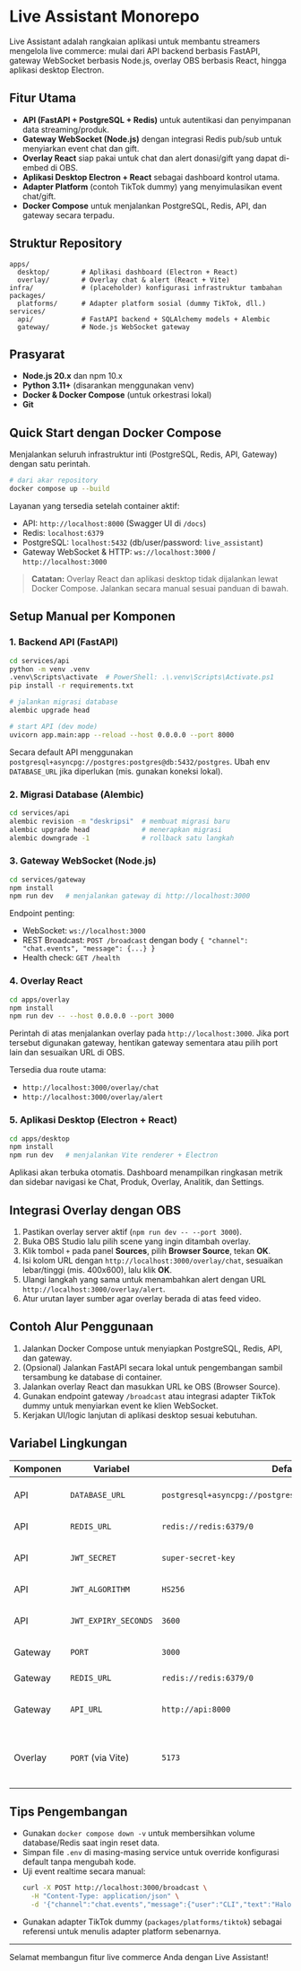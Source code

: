 # Live Assistant Monorepo

Live Assistant adalah rangkaian aplikasi untuk membantu streamers mengelola live commerce: mulai dari API backend berbasis FastAPI, gateway WebSocket berbasis Node.js, overlay OBS berbasis React, hingga aplikasi desktop Electron.

## Fitur Utama
- **API (FastAPI + PostgreSQL + Redis)** untuk autentikasi dan penyimpanan data streaming/produk.
- **Gateway WebSocket (Node.js)** dengan integrasi Redis pub/sub untuk menyiarkan event chat dan gift.
- **Overlay React** siap pakai untuk chat dan alert donasi/gift yang dapat di-embed di OBS.
- **Aplikasi Desktop Electron + React** sebagai dashboard kontrol utama.
- **Adapter Platform** (contoh TikTok dummy) yang menyimulasikan event chat/gift.
- **Docker Compose** untuk menjalankan PostgreSQL, Redis, API, dan gateway secara terpadu.

## Struktur Repository
```
apps/
  desktop/        # Aplikasi dashboard (Electron + React)
  overlay/        # Overlay chat & alert (React + Vite)
infra/            # (placeholder) konfigurasi infrastruktur tambahan
packages/
  platforms/      # Adapter platform sosial (dummy TikTok, dll.)
services/
  api/            # FastAPI backend + SQLAlchemy models + Alembic
  gateway/        # Node.js WebSocket gateway
```

## Prasyarat
- **Node.js 20.x** dan npm 10.x
- **Python 3.11+** (disarankan menggunakan venv)
- **Docker & Docker Compose** (untuk orkestrasi lokal)
- **Git**

## Quick Start dengan Docker Compose
Menjalankan seluruh infrastruktur inti (PostgreSQL, Redis, API, Gateway) dengan satu perintah.

```bash
# dari akar repository
docker compose up --build
```

Layanan yang tersedia setelah container aktif:
- API: `http://localhost:8000` (Swagger UI di `/docs`)
- Redis: `localhost:6379`
- PostgreSQL: `localhost:5432` (db/user/password: `live_assistant`)
- Gateway WebSocket & HTTP: `ws://localhost:3000` / `http://localhost:3000`

> **Catatan:** Overlay React dan aplikasi desktop tidak dijalankan lewat Docker Compose. Jalankan secara manual sesuai panduan di bawah.

## Setup Manual per Komponen
### 1. Backend API (FastAPI)
```bash
cd services/api
python -m venv .venv
.venv\Scripts\activate  # PowerShell: .\.venv\Scripts\Activate.ps1
pip install -r requirements.txt

# jalankan migrasi database
alembic upgrade head

# start API (dev mode)
uvicorn app.main:app --reload --host 0.0.0.0 --port 8000
```
Secara default API menggunakan `postgresql+asyncpg://postgres:postgres@db:5432/postgres`. Ubah env `DATABASE_URL` jika diperlukan (mis. gunakan koneksi lokal).

### 2. Migrasi Database (Alembic)
```bash
cd services/api
alembic revision -m "deskripsi"  # membuat migrasi baru
alembic upgrade head             # menerapkan migrasi
alembic downgrade -1             # rollback satu langkah
```

### 3. Gateway WebSocket (Node.js)
```bash
cd services/gateway
npm install
npm run dev   # menjalankan gateway di http://localhost:3000
```
Endpoint penting:
- WebSocket: `ws://localhost:3000`
- REST Broadcast: `POST /broadcast` dengan body `{ "channel": "chat.events", "message": {...} }`
- Health check: `GET /health`

### 4. Overlay React
```bash
cd apps/overlay
npm install
npm run dev -- --host 0.0.0.0 --port 3000
```
Perintah di atas menjalankan overlay pada `http://localhost:3000`. Jika port tersebut digunakan gateway, hentikan gateway sementara atau pilih port lain dan sesuaikan URL di OBS.

Tersedia dua route utama:
- `http://localhost:3000/overlay/chat`
- `http://localhost:3000/overlay/alert`

### 5. Aplikasi Desktop (Electron + React)
```bash
cd apps/desktop
npm install
npm run dev   # menjalankan Vite renderer + Electron
```
Aplikasi akan terbuka otomatis. Dashboard menampilkan ringkasan metrik dan sidebar navigasi ke Chat, Produk, Overlay, Analitik, dan Settings.

## Integrasi Overlay dengan OBS
1. Pastikan overlay server aktif (`npm run dev -- --port 3000`).
2. Buka OBS Studio lalu pilih scene yang ingin ditambah overlay.
3. Klik tombol `+` pada panel **Sources**, pilih **Browser Source**, tekan **OK**.
4. Isi kolom URL dengan `http://localhost:3000/overlay/chat`, sesuaikan lebar/tinggi (mis. 400x600), lalu klik **OK**.
5. Ulangi langkah yang sama untuk menambahkan alert dengan URL `http://localhost:3000/overlay/alert`.
6. Atur urutan layer sumber agar overlay berada di atas feed video.

## Contoh Alur Penggunaan
1. Jalankan Docker Compose untuk menyiapkan PostgreSQL, Redis, API, dan gateway.
2. (Opsional) Jalankan FastAPI secara lokal untuk pengembangan sambil tersambung ke database di container.
3. Jalankan overlay React dan masukkan URL ke OBS (Browser Source).
4. Gunakan endpoint gateway `/broadcast` atau integrasi adapter TikTok dummy untuk menyiarkan event ke klien WebSocket.
5. Kerjakan UI/logic lanjutan di aplikasi desktop sesuai kebutuhan.

## Variabel Lingkungan
| Komponen | Variabel | Default | Deskripsi |
|----------|----------|---------|-----------|
| API | `DATABASE_URL` | `postgresql+asyncpg://postgres:postgres@db:5432/postgres` | Koneksi database utama |
| API | `REDIS_URL` | `redis://redis:6379/0` | Koneksi Redis (cache/event) |
| API | `JWT_SECRET` | `super-secret-key` | Kunci JWT dummy (ubah di produksi) |
| API | `JWT_ALGORITHM` | `HS256` | Algoritma JWT |
| API | `JWT_EXPIRY_SECONDS` | `3600` | Masa berlaku token dalam detik |
| Gateway | `PORT` | `3000` | Port HTTP & WebSocket |
| Gateway | `REDIS_URL` | `redis://redis:6379/0` | Pub/Sub channel Redis |
| Gateway | `API_URL` | `http://api:8000` | Endpoint API internal (opsional) |
| Overlay | `PORT` (via Vite) | `5173` | Port dev server (override dengan `--port`) |

## Tips Pengembangan
- Gunakan `docker compose down -v` untuk membersihkan volume database/Redis saat ingin reset data.
- Simpan file `.env` di masing-masing service untuk override konfigurasi default tanpa mengubah kode.
- Uji event realtime secara manual:
  ```bash
  curl -X POST http://localhost:3000/broadcast \
    -H "Content-Type: application/json" \
    -d '{"channel":"chat.events","message":{"user":"CLI","text":"Halo dari curl"}}'
  ```
- Gunakan adapter TikTok dummy (`packages/platforms/tiktok`) sebagai referensi untuk menulis adapter platform sebenarnya.

---
Selamat membangun fitur live commerce Anda dengan Live Assistant!
